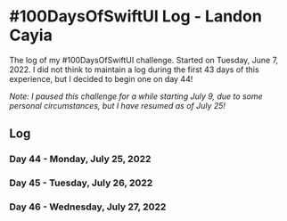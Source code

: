# #100DaysOfSwiftUI Log - Landon Cayia

The log of my #100DaysOfSwiftUI challenge. Started on Tuesday, June 7, 2022. I did not think to maintain a log during the first 43 days of this experience, but I decided to begin one on day 44!

*Note: I paused this challenge for a while starting July 9, due to some personal circumstances, but I have resumed as of July 25!*

## Log

### Day 44 - Monday, July 25, 2022


### Day 45 - Tuesday, July 26, 2022


### Day 46 - Wednesday, July 27, 2022
